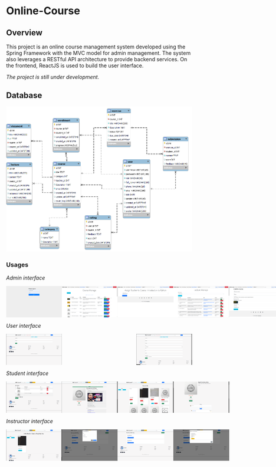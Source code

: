 # Online-Course

## Overview
This project is an online course management system developed using the Spring Framework with the MVC model for admin management. The system also leverages a RESTful API architecture to provide backend services. On the frontend, ReactJS is used to build the user interface.

_The project is still under development._
## Database
![a database image](images-for-online-courses-repository/online-course-database.png)


### Usages

_Admin interface_

<div style="display: flex; justify-content: space-between;">
  <img src="./images-for-online-courses-repository/loginadmin.png" width="30%">
  <img src="./images-for-online-courses-repository/mainAdmin.png" width="30%">
  <img src="./images-for-online-courses-repository/assign.png" width="30%">
  <img src="./images-for-online-courses-repository/lecture-manage.png" width="30%">
  <img src="./images-for-online-courses-repository/update-course.png" width="30%">
  <img src="./images-for-online-courses-repository/exercise-manage.png" width="30%">
</div>


_User interface_

<div style="display: flex; justify-content: space-between;">
  <img src="./images-for-online-courses-repository/user-signin.png" width="30%">
  <img src="./images-for-online-courses-repository/user-signup.png" width="30%">
</div>

_Student interface_

<div style="display: flex; justify-content: space-between;">
  <img src="./images-for-online-courses-repository/student-cart.png" width="30%">
  <img src="./images-for-online-courses-repository/student-course.png" width="30%">
  <img src="./images-for-online-courses-repository/student-home.png" width="30%">
  <img src="./images-for-online-courses-repository/student-rating.png" width="30%">
</div>

_Instructor interface_

<div style="display: flex; justify-content: space-between;">
  <img src="./images-for-online-courses-repository/teacher-home.png" width="30%">
  <img src="./images-for-online-courses-repository/teacher-add-exercise.png" width="30%">
  <img src="./images-for-online-courses-repository/teacher-course-list.png" width="30%">
  <img src="./images-for-online-courses-repository/teacher-mark.png" width="30%">
</div>
